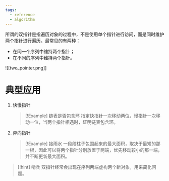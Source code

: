 ```yaml
---
tags:
  - reference
  - algorithm
---
```

所谓的双指针是指遍历对象的过程中，不是使用单个指针进行访问，而是同时维护两个指针进行遍历。最常见的有两种：
- 在同一个序列中维持两个指针；
- 在不同的序列中维持两个指针。

![[two_pointer.png]]

# 典型应用

1. 快慢指针
   > [!Example] 链表是否包含环
   > 指定快指针一次移动两位，慢指针一次移动一位，当两个指针相遇时，证明链表包含环。
2. 异向指针
   > [!Example] 接雨水
   > 一段段柱子包围起来的最大面积，取决于最短的那一根，因此可以将两个指针分别放置于两端，优先移动较小的那一端，并不断更新最大面积。

> [!hint] 哨兵
> 双指针经常会出现在序列两端虚构两个新对象，用来简化问题。
